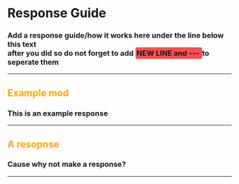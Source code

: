 # Response Guide

<style>
    *[bg] {
        padding: 3px;


        background-color: #ff4d4d;
        border-radius: 4px;
    }
</style>

<h3>Add a response guide/how it works here under the line below this text<br>after you did so do not forget to add <span bg>NEW LINE and --- </span> to seperate them</h3>

---

## <span style="color: orange">Example mod</span>

### This is an example response

---

## <span style="color: orange">A resopnse</span>

### Cause why not make a response?

---
